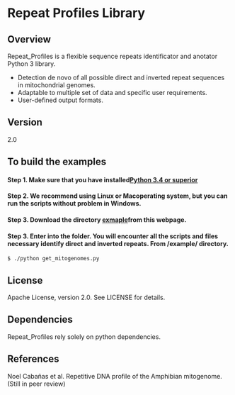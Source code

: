 
# Repeat Profiles Library

## Overview
Repeat_Profiles is a flexible sequence repeats identificator and anotator Python 3 library.

  - Detection de novo of all possible direct and inverted repeat sequences in mitochondrial genomes.
  - Adaptable to multiple set of data and specific user requirements.
  - User-defined output formats.

## Version
2.0

##  To build the examples

#### Step 1. Make sure that you have installed[Python 3.4 or superior](https://www.python.org/)
#### Step 2. We recommend using Linux or Macoperating system, but you can run the scripts without problem in Windows.
#### Step 3. Download the directory [exmaple](https://github.com/SalmonellaIIB/Repeat_profiles/tree/master/example)from this webpage.

#### Step 3. Enter into the folder. You will encounter all the scripts and files necessary identify direct and inverted repeats. From /example/ directory.
```
$ ./python get_mitogenomes.py
```


## License

Apache License, version 2.0. See LICENSE for details.

## Dependencies

Repeat_Profiles rely solely on python dependencies.

## References

Noel Cabañas et al. Repetitive DNA profile of the Amphibian mitogenome. (Still in peer review)

